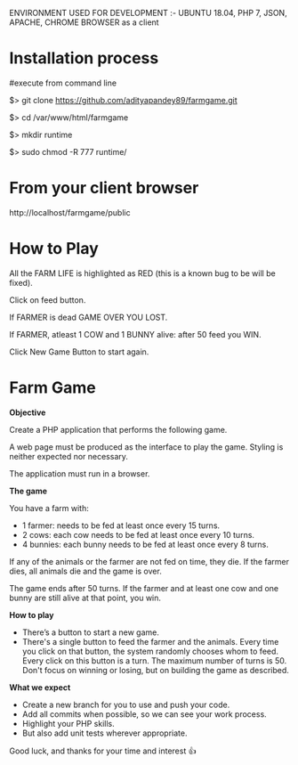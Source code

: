 ENVIRONMENT USED FOR DEVELOPMENT :- UBUNTU 18.04, PHP 7, JSON, APACHE, CHROME BROWSER as a client

# Installation process

#execute from command line

$> git clone https://github.com/adityapandey89/farmgame.git

$> cd /var/www/html/farmgame

$> mkdir runtime

$> sudo chmod -R 777 runtime/

# From your client browser

http://localhost/farmgame/public

# How to Play

All the FARM LIFE is highlighted as RED (this is a known bug to be will be fixed).

Click on feed button.

If FARMER is dead GAME OVER YOU LOST.

If FARMER, atleast 1 COW and 1 BUNNY alive: after 50 feed you WIN.

Click New Game Button to start again.

# Farm Game
**Objective**

Create a PHP application that performs the following game.

A web page must be produced as the interface to play the game. Styling is neither expected nor necessary.

The application must run in a browser.

**The game**

You have a farm with:

- 1 farmer: needs to be fed at least once every 15 turns.
- 2 cows: each cow needs to be fed at least once every 10 turns.
- 4 bunnies: each bunny needs to be fed at least once every 8 turns.

If any of the animals or the farmer are not fed on time, they die. If the farmer dies, all animals die and the game is over.

The game ends after 50 turns. If the farmer and at least one cow and one bunny are still alive at that point, you win.

**How to play**

- There’s a button to start a new game.
- There's a single button to feed the farmer and the animals. 
Every time you click on that button, the system randomly chooses whom to feed. 
Every click on this button is a turn. The maximum number of turns is 50.
Don't focus on winning or losing, but on building the game as described.

**What we expect**
- Create a new branch for you to use and push your code.
- Add all commits when possible, so we can see your work process.
- Highlight your PHP skills.
- But also add unit tests wherever appropriate.

Good luck, and thanks for your time and interest :+1:
